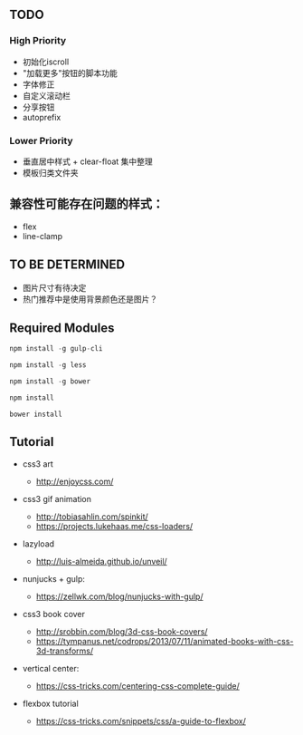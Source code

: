 ## TODO

### High Priority

- 初始化iscroll
- "加载更多"按钮的脚本功能
- 字体修正
- 自定义滚动栏
- 分享按钮
- autoprefix


### Lower Priority

- 垂直居中样式 + clear-float 集中整理
- 模板归类文件夹

## 兼容性可能存在问题的样式：

- flex
- line-clamp

## TO BE DETERMINED

- 图片尺寸有待决定
- 热门推荐中是使用背景颜色还是图片？

## Required Modules

```javascript
npm install -g gulp-cli
```

```javascript
npm install -g less
```

```javascript
npm install -g bower
```

```javascript
npm install
```

```javasacript
bower install
```

## Tutorial

- css3 art
    - http://enjoycss.com/

- css3 gif animation
    - http://tobiasahlin.com/spinkit/
    - https://projects.lukehaas.me/css-loaders/

- lazyload
    - http://luis-almeida.github.io/unveil/

- nunjucks + gulp:
    - https://zellwk.com/blog/nunjucks-with-gulp/

- css3 book cover
    - http://srobbin.com/blog/3d-css-book-covers/
    - https://tympanus.net/codrops/2013/07/11/animated-books-with-css-3d-transforms/

- vertical center:
    - https://css-tricks.com/centering-css-complete-guide/

- flexbox tutorial
    - https://css-tricks.com/snippets/css/a-guide-to-flexbox/



